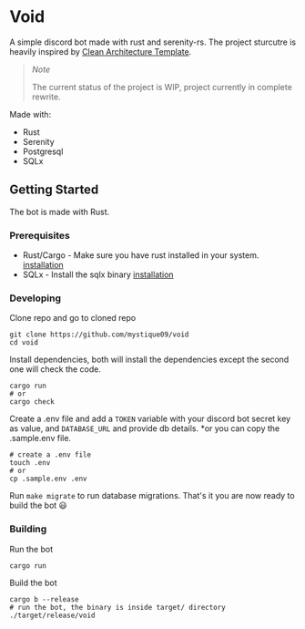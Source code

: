 # Void

A simple discord bot made with rust and serenity-rs.
The project sturcutre is heavily inspired
by [Clean Architecture Template](https://github.com/flosse/clean-architecture-with-rust).

> *Note*
> 
> The current status of the project is WIP, project currently in complete rewrite.

Made with:

- Rust
- Serenity
- Postgresql
- SQLx

## Getting Started

The bot is made with Rust.

### Prerequisites

- Rust/Cargo - Make sure you have rust installed in your system. [installation](https://rust-lang.org/tools/install)
- SQLx - Install the sqlx binary [installation](https://github.com/launchbadge/sqlx#install)

### Developing

Clone repo and go to cloned repo

```
git clone https://github.com/mystique09/void
cd void
```

Install dependencies, both will install the dependencies except the second one will check the code.

```
cargo run
# or
cargo check
```

Create a .env file and add a `TOKEN` variable with your discord bot secret key as value, and `DATABASE_URL` and provide
db details. *or you can copy the .sample.env file.

```
# create a .env file
touch .env
# or
cp .sample.env .env
```

Run `make migrate` to run database migrations.
That's it you are now ready to build the bot :smiley:

### Building

Run the bot

```
cargo run
```

Build the bot

```
cargo b --release
# run the bot, the binary is inside target/ directory
./target/release/void
```